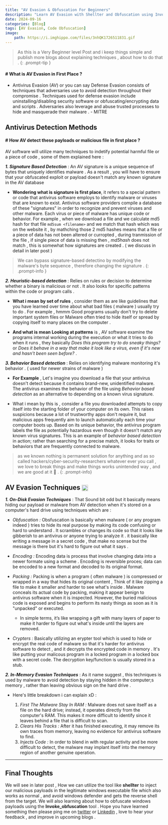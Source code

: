 ```yaml
---
title: "AV Evasion & Obfuscation For Beginners"
description: "Learn AV Evasion with Shellter and Obfuscation using Invoke-Obfuscation"
date: 2024-09-16
categories: [Blog]
tags: [AV Evasion, Code Obfuscation]
image:
    path: https://i.imghippo.com/files/3nhQK1726511831.gif
---
```



> As this is a Very Beginner level Post and i keep things simple and publish more blogs about explaining techniques , about  how to do that .
{: .prompt-tip }

#### # What is AV Evasion in First Place ? 

+ Antivirus Evasion (AV) or you can say  Defense Evasion consists of techniques that adversaries use to avoid detection throughout their compromise . Techniques used for defense evasion include uninstalling/disabling security software or obfuscating/encrypting data and scripts . Adversaries also leverage and abuse trusted processes to hide and masquerade their malware . - MITRE 


## Antivirus Detection Methods


#### # How AV detect these payloads or malicious file in first place ?

AV software will utilize many techniques to indetify potential harmful file or a piece of code , some of them explained here :

***1. Signature Based Detection*** : An AV signature is a unique sequence of bytes that uniquely identifies malware . As a result , you will have to ensure that your obfuscated exploit or payload doesn't match any known signature in the AV database 

+ **Wondering what is signature is first place**, it refers to a special pattern or code that antivirus software employs to identify malware or viruses that are known to exist. Antivirus software providers compile a database of these "signatures" in order to recognize and prevent viruses and other malware. Each virus or piece of malware has unique code or behavior. For example , when we download a file and we calculate md5 hash for that file `md5sum <filename>` and we match that hash which was on the website it , by mathching those 2 md5 hashes means that a file or a piece of data has not been altered or curropted , during tranmission of the file  , if single piece of data is missing then , _md5hash_ does not match , this is somewhat how signatures are created . ( we discuss in detail in later post )


> We can bypass signature-based detectino by modifying the malware's byte sequence , therefore changing the signature .
{: .prompt-info }



***2. Heuristic-based detection*** : Relies on rules or decision to determine whether a binary is malicious or not . It also looks for specific patterns within the code or program calls . 

+ **What i mean by set of rules** , consider them as are like guidelines that you have learned over time about what bad files ( malware ) usually try to do . For example , hmmm Good programs usually don't try to delete important system files or Malware often tried to hide itself or spread by copying itself to many places on the computer . 

+ **And what is mean Looking at patterns** is , AV software examine the programs internal working during the execution or what it tries to do when it runs , they basically _Does this program try to do sneaky things?_ or _Does it behave in a way that make it look like a virus, even if it's new and hasn't been seen before?_ .



***3. Behavior Based detection*** : Relies on identifying malware monitoring it's behavior . ( used for newer strains of malware )

+ **For Example** , Let's imagine you download a file that your antivirus doesn't detect because it contains brand-new, unidentified malware. The antivirus examines the behavior of the file using _Behavior based detection_ as an alternative to depending on a known virus signature.

+ What i mean by this is , consider a file you downloaded attempts to copy itself into the starting folder of your computer on its own. This raises suspicions because a lot of trustworthy apps don't require it, but malicious apps frequently aim to launch automatically each time your computer boots up. Based on its unique behavior, the antivirus program labels the file as potentially hazardous even though it doesn't match any known virus signatures. This is an example of _behavior based detection_ in action; rather than searching for a precise match, it looks for traits or behaviors that are frequently connected to malware.

> as we known nothing is permanent solution for anything and as so called hackers/cyber-security-researchers whatever ever you call , we love to break things and make things works unintended way , and we are good at it 🗿 . 
{: .prompt-info}


## AV Evasion Techniques <img src="https://i.imghippo.com/files/hgSLq1726508638.gif" alt="AV Evasion Techniques GIF" style="vertical-align: middle; width: 20px; height: 20px;">

***1. On-Disk Evasion Techniques*** : That Sound bit odd but it basically means hiding our payload or malware from AV detection when it's stored on a computer's hard drive using techniques which are :

+ *Obfuscation :* Obsfuscation is basically when malware ( or any program indeed ) tries to hide its real purpose by making its code confusing or hard to understand . It scrambles or changes its code so that it looks like gibberish to an antivirus or anyone trying to analyze it . it basically like writing a message in a secret code , that make no scense but the message is there but it's hard to figure out what it says . 

+ *Encoding :* Encoding data is process that involve changing data into a newer formate using a scheme . Encoding is reversible proces; data can be encoded to a new format and decoded to its original format. 

+ *Packing :* Packing is when a program ( often malware ) is compressed or wrapped in a way that hides its original content , Think of it like zipping a file to make it smaller and harder to see what's inside . Malware conceals its actual code by packing, making it appear benign to antivirus software when it is inspected. However, the buried malicious code is exposed and begins to perform its nasty things as soon as it is "unpacked" or executed.

    + In simple terms, it’s like wrapping a gift with many layers of paper to make it harder to figure out what's inside until the layers are removed.

+ *Crypters :* Basically utilizing an erypter tool which is used to hide or encrypt the real code of malware so that it's harder for antivirus software to detect , and it decrypts the encrypted code in memory . It's like putting your malicous program in a locked program in a locked box with a secret code. The decryption key/function is usually stored in a stub. 


***2. In-Memory Evasion Techniques*** : As it name suggest , this techniques is used by malware to avoid detection by staying hidden in the computer;s memory , rather than leaving obvious sign on the hard drive . 

+ Here's little breakdown i can explain xD :
  
  1. *First The Malware Stay In RAM :* Malware does not save itself as a file on the hard drive; instead, it operates directly from the computer's RAM. This makes it more difficult to identify since it leaves behind a file that is difficult to scan.
  2. *Clears His Tracks :* After it has finished executing, it may remove its own traces from memory, leaving no evidence for antivirus software to find.
  3. *Injects Code :* In order to blend in with regular activity and be more difficult to detect, the malware may implant itself into the memory region of another genuine operation.

--------------------------------------------------------------------------------------

## Final Thoughts 

 We will see in later post , How we can utilize the tool like **shellter** to inject our malicious payloads in the legitimate windows executable file which also works as normal , and avoid windows defender and gets the reverse shell from the target. We will also learning about how to obfuscate windows payloads using the **Invoke_obfuscation** tool . Hope you have learned something then please ping me on [twitter](https://twitter.com/archtrmntor) or [Linkedin](https://www.linkedin.com/in/hitesh-sharma-413862245) , love to hear your feedback , and improve in upcoming blogs .



